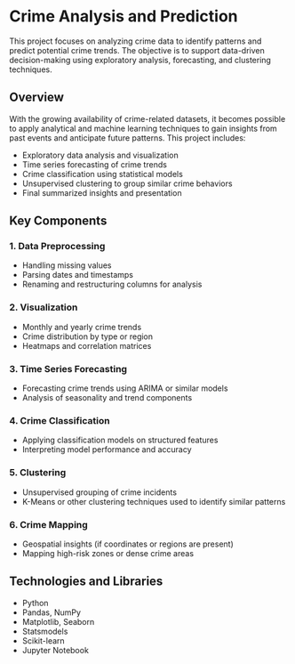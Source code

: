 # Crime Analysis and Prediction

This project focuses on analyzing crime data to identify patterns and predict potential crime trends. The objective is to support data-driven decision-making using exploratory analysis, forecasting, and clustering techniques.

## Overview

With the growing availability of crime-related datasets, it becomes possible to apply analytical and machine learning techniques to gain insights from past events and anticipate future patterns. This project includes:

- Exploratory data analysis and visualization
- Time series forecasting of crime trends
- Crime classification using statistical models
- Unsupervised clustering to group similar crime behaviors
- Final summarized insights and presentation

## Key Components

### 1. Data Preprocessing
- Handling missing values
- Parsing dates and timestamps
- Renaming and restructuring columns for analysis

### 2. Visualization
- Monthly and yearly crime trends
- Crime distribution by type or region
- Heatmaps and correlation matrices

### 3. Time Series Forecasting
- Forecasting crime trends using ARIMA or similar models
- Analysis of seasonality and trend components

### 4. Crime Classification
- Applying classification models on structured features
- Interpreting model performance and accuracy

### 5. Clustering
- Unsupervised grouping of crime incidents
- K-Means or other clustering techniques used to identify similar patterns

### 6. Crime Mapping
- Geospatial insights (if coordinates or regions are present)
- Mapping high-risk zones or dense crime areas 

## Technologies and Libraries

- Python
- Pandas, NumPy
- Matplotlib, Seaborn
- Statsmodels
- Scikit-learn
- Jupyter Notebook
